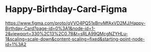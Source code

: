 # Happy-Birthday-Card-Figma

https://www.figma.com/proto/qVVO4PQ51xBnvMfAxVD2MJ/Happy-Birthday-Card?page-id=0%3A1&node-id=1-2&viewport=330%2C13%2C0.78&t=sRLA99QMcgNZYHLu-1&scaling=scale-down&content-scaling=fixed&starting-point-node-id=1%3A2
